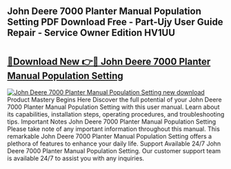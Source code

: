 ## John Deere 7000 Planter Manual Population Setting PDF Download Free - Part-Ujy User Guide Repair - Service Owner Edition HV1UU

# <h2><a href="http://bc60620.oget.top/?id=John+Deere+7000+Planter+Manual+Population+Setting">🔗Download New 👉🔴 John Deere 7000 Planter Manual Population Setting</a></h2>

[![John Deere 7000 Planter Manual Population Setting new download](https://i.imgur.com/5g1atiW.png)](http://bc60620.oget.top/?id=John+Deere+7000+Planter+Manual+Population+Setting)
Product Mastery Begins Here Discover the full potential of your John Deere 7000 Planter Manual Population Setting with this user manual. Learn about its capabilities, installation steps, operating procedures, and troubleshooting tips. Important Notes John Deere 7000 Planter Manual Population Setting Please take note of any important information throughout this manual. This remarkable John Deere 7000 Planter Manual Population Setting offers a plethora of features to enhance your daily life. Support Available 24/7 John Deere 7000 Planter Manual Population Setting. Our customer support team is available 24/7 to assist you with any inquiries.
